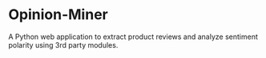 # Opinion-Miner
A Python web application to extract product reviews and analyze sentiment polarity using 3rd party modules.

